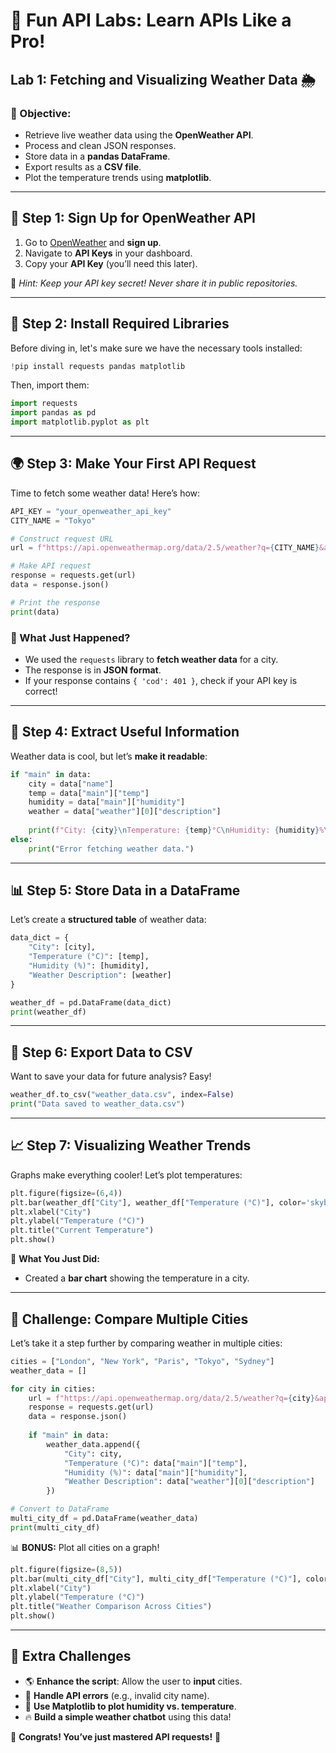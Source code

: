 # 🚀 Fun API Labs: Learn APIs Like a Pro!

## **Lab 1: Fetching and Visualizing Weather Data 🌦️**

### **🎯 Objective:**
- Retrieve live weather data using the **OpenWeather API**.
- Process and clean JSON responses.
- Store data in a **pandas DataFrame**.
- Export results as a **CSV file**.
- Plot the temperature trends using **matplotlib**.

---

## **📝 Step 1: Sign Up for OpenWeather API**
1. Go to [OpenWeather](https://home.openweathermap.org/users/sign_up) and **sign up**.
2. Navigate to **API Keys** in your dashboard.
3. Copy your **API Key** (you’ll need this later).

🔎 _Hint: Keep your API key secret! Never share it in public repositories._

---

## **🔧 Step 2: Install Required Libraries**

Before diving in, let's make sure we have the necessary tools installed:
```python
!pip install requests pandas matplotlib
```

Then, import them:
```python
import requests
import pandas as pd
import matplotlib.pyplot as plt
```

---

## **🌍 Step 3: Make Your First API Request**
Time to fetch some weather data! Here’s how:
```python
API_KEY = "your_openweather_api_key"
CITY_NAME = "Tokyo"

# Construct request URL
url = f"https://api.openweathermap.org/data/2.5/weather?q={CITY_NAME}&appid={API_KEY}&units=metric"

# Make API request
response = requests.get(url)
data = response.json()

# Print the response
print(data)
```

### **🧐 What Just Happened?**
- We used the `requests` library to **fetch weather data** for a city.
- The response is in **JSON format**.
- If your response contains `{ 'cod': 401 }`, check if your API key is correct!

---

## **🎯 Step 4: Extract Useful Information**
Weather data is cool, but let’s **make it readable**:
```python
if "main" in data:
    city = data["name"]
    temp = data["main"]["temp"]
    humidity = data["main"]["humidity"]
    weather = data["weather"][0]["description"]
    
    print(f"City: {city}\nTemperature: {temp}°C\nHumidity: {humidity}%\nWeather: {weather}")
else:
    print("Error fetching weather data.")
```

---

## **📊 Step 5: Store Data in a DataFrame**
Let’s create a **structured table** of weather data:
```python
data_dict = {
    "City": [city],
    "Temperature (°C)": [temp],
    "Humidity (%)": [humidity],
    "Weather Description": [weather]
}

weather_df = pd.DataFrame(data_dict)
print(weather_df)
```

---

## **📂 Step 6: Export Data to CSV**
Want to save your data for future analysis? Easy!
```python
weather_df.to_csv("weather_data.csv", index=False)
print("Data saved to weather_data.csv")
```

---

## **📈 Step 7: Visualizing Weather Trends**
Graphs make everything cooler! Let’s plot temperatures:
```python
plt.figure(figsize=(6,4))
plt.bar(weather_df["City"], weather_df["Temperature (°C)"], color='skyblue')
plt.xlabel("City")
plt.ylabel("Temperature (°C)")
plt.title("Current Temperature")
plt.show()
```

👀 **What You Just Did:**
- Created a **bar chart** showing the temperature in a city.

---

## **🎯 Challenge: Compare Multiple Cities**
Let’s take it a step further by comparing weather in multiple cities:
```python
cities = ["London", "New York", "Paris", "Tokyo", "Sydney"]
weather_data = []

for city in cities:
    url = f"https://api.openweathermap.org/data/2.5/weather?q={city}&appid={API_KEY}&units=metric"
    response = requests.get(url)
    data = response.json()
    
    if "main" in data:
        weather_data.append({
            "City": city,
            "Temperature (°C)": data["main"]["temp"],
            "Humidity (%)": data["main"]["humidity"],
            "Weather Description": data["weather"][0]["description"]
        })

# Convert to DataFrame
multi_city_df = pd.DataFrame(weather_data)
print(multi_city_df)
```

📊 **BONUS:** Plot all cities on a graph!
```python
plt.figure(figsize=(8,5))
plt.bar(multi_city_df["City"], multi_city_df["Temperature (°C)"], color='coral')
plt.xlabel("City")
plt.ylabel("Temperature (°C)")
plt.title("Weather Comparison Across Cities")
plt.show()
```

---

## **🎉 Extra Challenges**
- 🌎 **Enhance the script**: Allow the user to **input** cities.
- 📌 **Handle API errors** (e.g., invalid city name).
- 🚀 **Use Matplotlib to plot humidity vs. temperature**.
- 🔥 **Build a simple weather chatbot** using this data!

🚀 **Congrats! You’ve just mastered API requests!** 🎉

